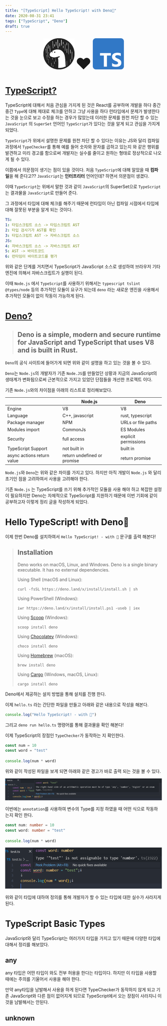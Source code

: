 ```yaml
---
title: "[TypeScript] Hello TypeScript! with Deno🦕"
date: 2020-08-31 23:41
tags: ["TypeScript", "Deno"]
draft: true
---
```


<p align="center">
<img  style="display: inline;  witdh: 100px; height: 100px;" src="./image/hello-typescript-with-deno/logo.svg" />
<span style="font-size: 50px;">❤</span>
<img style="display: inline; witdh: 100px; height: 100px;" src="./image/hello-typescript-with-deno/Typescript_logo_2020.svg" />
</p>

# [TypeScript?](https://www.typescriptlang.org/)

TypeScript에 대해서 처음 관심을 가지게 된 것은 React를 공부하며 개발을 하다 중간 중간 `Type`에 대해 제대로 체크를 안하고 그냥 사용을 하다 런타임에서 문제가 발생한다는 것을 눈으로 보고 수정을 하는 경우가 많았는데 이러한 문제를 원천 차단 할 수 있는 `JavaScript` 의 `SuperSet` 언어인 `TypeScript`가 있다는 것을 알게 되고 관심을 가지게 되었다.

`TypeScript`가 위에서 설명한 문제를 원천 차단 할 수 있다는 이유는 JS와 달리 컴파일 과정에서 `TypeChecker`를 통해 예를 들어 숫자와 문자를 곱하고 있는지 와 같은 행위를 발견하고 미리 경고를 함으로써 개발자는 실수를 줄이고 원하는 형태로 정상적으로 나오게 될 수 있다.

이쯤에서 의문점이 생기는 점이 있을 것이다. 처음 `TypeScript`에 대해 알았을 때 **컴파일**을 해 준다고?? `JavaScript`는 **인터프리터** 언어인데? 하면서 의문점이 생겼다.

이때 `TypeScript`는 위에서 말한 것과 같이 `JavaScript`의 SuperSet으로 `TypeScript`는 결과물을 `JavaScript`로 만들어 준다.

그 과정에서 타입에 대해 체크를 해주기 때문에 런타임이 아닌 컴파일 시점에서 타입에 대해 잘못된 부분을 알게 되는 것이다.

```yml
TS:
1: 타입스크립트 소스 -> 타입스크립트 AST
2: 타입 검사기가 AST를 확인
3: 타입스크립트 AST -> 자바스크립트 소스
JS:
4: 자바스크립트 소스 -> 자바스크립트 AST
5: AST -> 바이트코드
6: 런타임이 바이트코드를 평가
```

위와 같은 단계를 거치면서 TypeScript가 JavaScript 소스로 생성하여 브라우저 기타 엔진에 의해서 자바스크립트가 실행이 된다.

이때 `Node.js` 에서 `TypeScript`를 사용하기 위해서는 `typescript tslint @types/node` 등의 추가적인 모듈이 요구가 되는데 `deno` 라는 새로운 엔진을 사용해서 추가적인 모듈이 없이 작동이 가능하게 된다.

# [Deno?](https://deno.land/)

> ## Deno is a simple, modern and secure runtime for JavaScript and TypeScript that uses V8 and is built in Rust.

`Deno`의 공식 사이트에 들어가게 되면 위와 같이 설명을 하고 있는 것을 볼 수 있다.

`Deno`는 `Node.js`의 개발자가 기존 `Node.JS`를 만들었던 상황과 지금의 JavaScript의 생태계가 변화됨으로써 근본적으로 가지고 있었던 단점들을 개선한 프로젝트 이다.

기존 `Node.js`와의 차이점을 아래의 리스트로 정리해보았다.

|                            | Node.js                     | Deno                 |
| -------------------------- | --------------------------- | -------------------- |
| Engine                     | V8                          | V8                   |
| Language                   | C++, javascript             | rust, typescript     |
| Package manager            | NPM                         | URLs or file paths   |
| Modules import             | CommonJs                    | ES Modules           |
| Security                   | full access                 | explicit permissions |
| TypeScript Support         | not built in                | built in             |
| async actions return value | return undefined or promise | return promise       |

`Node.js`와 `Deno`는 위와 같은 차이를 가지고 있다. 하지만 아직 개발이 `Node.js` 와 달리 초기인 점을 고려하여서 사용을 고려해야 한다.

기존 `Node.js` 는 TypeScript를 쓰기 위해 추가적인 모듈을 사용 해야 하고 복잡한 설정이 필요하지만 Deno는 자체적으로 TypeScript를 지원하기 때문에 이번 기회에 같이 공부하고자 이렇게 정리 글을 작성하게 되었다.

# Hello TypeScript! with Deno🦕

이제 한번 Deno를 설치하여서 `Hello TypeScript! - with 🦕` 문구를 출력 해본다!

> ## Installation
>
> Deno works on macOS, Linux, and Windows. Deno is a single binary executable. It has no external dependencies.
>
> Using Shell (macOS and Linux):
>
> ```
> curl -fsSL https://deno.land/x/install/install.sh | sh
> ```
>
> Using PowerShell (Windows):
>
> ```
> iwr https://deno.land/x/install/install.ps1 -useb | iex
> ```
>
> Using [Scoop](https://scoop.sh/) (Windows):
>
> ```
> scoop install deno
> ```
>
> Using [Chocolatey](https://chocolatey.org/packages/deno) (Windows):
>
> ```
> choco install deno
> ```
>
> Using [Homebrew](https://formulae.brew.sh/formula/deno) (macOS):
>
> ```
> brew install deno
> ```
>
> Using [Cargo](https://crates.io/crates/deno) (Windows, macOS, Linux):
>
> ```
> cargo install deno
> ```

Deno에서 제공하는 설치 방법을 통해 설치를 진행 한다.

이제 `hello.ts` 라는 간단한 파일을 만들고 아래와 같은 내용으로 작성을 해본다.

```ts
console.log("Hello TypeScript! - with 🦕")
```

그리고 `deno run hello.ts` 명령어를 통해 결과물을 확인 해본다!

이제 TypeScript의 장점인 `TypeChecker`가 동작하는 지 확인한다.

```ts
const num = 10
const word = "test"

console.log(num * word)
```

위와 같이 작성된 파일을 보게 되면 아래와 같은 경고가 바로 출력 되는 것을 볼 수 있다.

![image-20200901025605633](image/hello-typescript-with-deno/image-20200901025605633.png)

이번에는 `annotation`를 사용하여 변수의 Type를 지정 하였을 때 어떤 식으로 작동하는지 확인 한다.

```ts
const num: number = 10
const word: number = "test"

console.log(num * word)
```

![image-20200901025947806](image/hello-typescript-with-deno/image-20200901025947806.png)

위와 같이 타입에 대하여 정의를 통해 개발자가 할 수 있는 타입에 대한 실수가 사라지게 된다.

# TypeScript Basic Types

JavaScript와 달리 TypeScript는 여러가지 타입을 가지고 있기 때문에 다양한 타입에 대해서 정리를 해보았다.

## any

any 타입은 어떤 타입이 와도 전부 허용을 한다는 타입이다. 하지만 이 타입을 사용할 때에는 주의를 기울어서 사용을 해야 한다.

만약 any타입을 남발해서 사용을 하게 된다면 TypeChecker가 동작하지 않게 되고 기존 JavaScript와 다른 점이 없어지게 되므로 TypeScript에서 오는 장점이 사라지니 이것을 남발해서는 안된다.

## unknown
